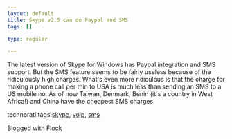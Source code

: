 ```yaml
--- 
layout: default
title: Skype v2.5 can do Paypal and SMS
tags: []

type: regular

---
```

<div><p>The latest version of Skype for Windows has Paypal integration and SMS support. But the SMS feature seems to be fairly useless because of the ridiculously high charges. What's even more ridiculous is that the charge for making a phone call per min to USA is much less than sending an SMS to a US mobile no. As of now Taiwan, Denmark, Benin (it's a country in West Africa!) and China have the cheapest SMS charges.</p>  <p>
 </p>  <p>
 </p>  <p>
 </p>  
 <p>technorati tags:<a href="http://technorati.com/tag/skype" rel="tag">skype</a>, <a href="http://technorati.com/tag/voip" rel="tag">voip</a>, <a href="http://technorati.com/tag/sms" rel="tag">sms</a></p><p>Blogged with <a href="http://www.flock.com" title="Flock">Flock</a></p></div>
